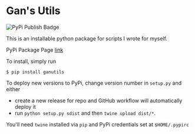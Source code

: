 # Gan's Utils

![PyPi Publish Badge](https://github.com/Michael-Tu/ganutils/workflows/Publish%20PyPi%20Package/badge.svg)

This is an installable python package for scripts I wrote for myself.

PyPi Package Page [link](https://pypi.org/project/ganutils/)

To install, simply run

```
$ pip install ganutils
```

To deploy new versions to PyPi, change version number in `setup.py` and either

- create a new release for repo and GitHub workflow will automatically deploy it
- run `python setup.py sdist` and then `twine upload dist/*`.

You'll need `twine` installed via `pip` and PyPi credentials set at `$HOME/.pypirc`
